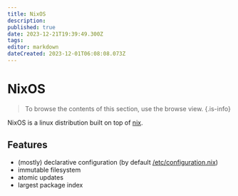 ```yaml
---
title: NixOS
description: 
published: true
date: 2023-12-21T19:39:49.300Z
tags: 
editor: markdown
dateCreated: 2023-12-01T06:08:08.073Z
---
```


# NixOS

> To browse the contents of this section, use the browse view.
{.is-info}

NixOS is a linux distribution built on top of [nix](/nix).


## Features

 - (mostly) declarative configuration (by default [/etc/configuration.nix](/nixos/configuration))
 - immutable filesystem
 - atomic updates
 - largest package index